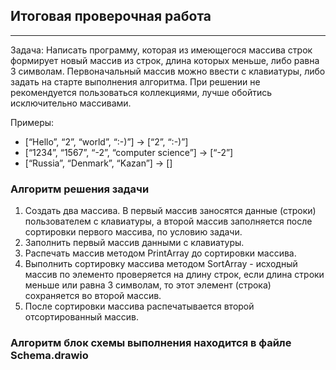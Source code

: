 ## Итоговая проверочная работа ##
***
Задача: Написать программу, которая из имеющегося массива строк формирует новый массив из строк, длина которых меньше, либо равна 3 символам. Первоначальный массив можно ввести с клавиатуры, либо задать на старте выполнения алгоритма. При решении не рекомендуется пользоваться коллекциями, лучше обойтись исключительно массивами.

Примеры:
- [“Hello”, “2”, “world”, “:-)”] → [“2”, “:-)”]
- [“1234”, “1567”, “-2”, “computer science”] → [“-2”]
- [“Russia”, “Denmark”, “Kazan”] → []

### Алгоритм решения задачи
1. Создать два массива. В первый массив заносятся данные (строки) пользователем с клавиатуры, а второй массив заполняется после сортировки первого массива, по условию задачи.
2. Заполнить первый массив данными с клавиатуры.
3. Распечать массив методом PrintArray до сортировки массива.
4. Выполнить сортировку массива методом SortArray - исходный массив по элементо проверяется на длину строк, если длина строки меньше или равна 3 символам, то этот элемент (строка) сохраняется во второй массив.
5. После сортировки массива распечатывается второй отсортированный массив.

### Алгоритм блок схемы выполнения находится в файле Schema.drawio

